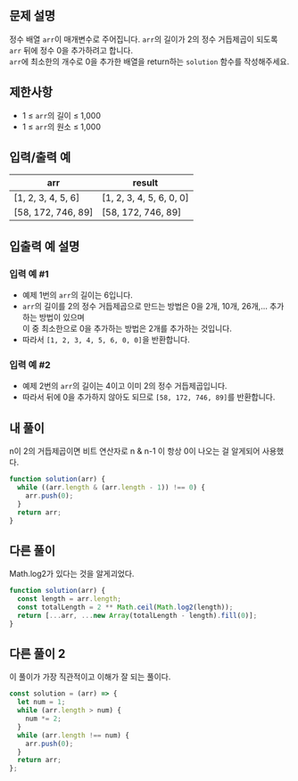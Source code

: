 ## 문제 설명

정수 배열 `arr`이 매개변수로 주어집니다. `arr`의 길이가 2의 정수 거듭제곱이 되도록 `arr` 뒤에 정수 0을 추가하려고 합니다.  
`arr`에 최소한의 개수로 0을 추가한 배열을 return하는 `solution` 함수를 작성해주세요.

## 제한사항

- 1 ≤ `arr`의 길이 ≤ 1,000
- 1 ≤ `arr`의 원소 ≤ 1,000

## 입력/출력 예

| arr                | result                   |
| ------------------ | ------------------------ |
| [1, 2, 3, 4, 5, 6] | [1, 2, 3, 4, 5, 6, 0, 0] |
| [58, 172, 746, 89] | [58, 172, 746, 89]       |

## 입출력 예 설명

### 입력 예 #1

- 예제 1번의 `arr`의 길이는 6입니다.
- `arr`의 길이를 2의 정수 거듭제곱으로 만드는 방법은 0을 2개, 10개, 26개,… 추가하는 방법이 있으며  
  이 중 최소한으로 0을 추가하는 방법은 2개를 추가하는 것입니다.
- 따라서 `[1, 2, 3, 4, 5, 6, 0, 0]`을 반환합니다.

### 입력 예 #2

- 예제 2번의 `arr`의 길이는 4이고 이미 2의 정수 거듭제곱입니다.
- 따라서 뒤에 0을 추가하지 않아도 되므로 `[58, 172, 746, 89]`를 반환합니다.

## 내 풀이

n이 2의 거듭제곱이면 비트 연산자로 n & n-1 이 항상 0이 나오는 걸 알게되어 사용했다.

```js
function solution(arr) {
  while ((arr.length & (arr.length - 1)) !== 0) {
    arr.push(0);
  }
  return arr;
}
```

## 다른 풀이

Math.log2가 있다는 것을 알게괴었다.

```js
function solution(arr) {
  const length = arr.length;
  const totalLength = 2 ** Math.ceil(Math.log2(length));
  return [...arr, ...new Array(totalLength - length).fill(0)];
}
```

## 다른 풀이 2

이 풀이가 가장 직관적이고 이해가 잘 되는 풀이다.

```js
const solution = (arr) => {
  let num = 1;
  while (arr.length > num) {
    num *= 2;
  }
  while (arr.length !== num) {
    arr.push(0);
  }
  return arr;
};
```
